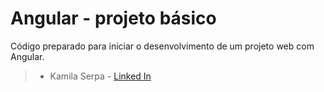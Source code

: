 # Angular - projeto básico

Código preparado para iniciar o desenvolvimento de um projeto web com Angular.

> - Kamila Serpa - [Linked In](https://www.linkedin.com/in/kamila-serpa/)

